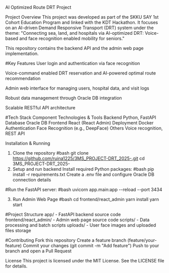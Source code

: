 AI Optimized Route DRT Project

Project Overview
This project was developed as part of the SKKU SAY 1st Cohort Education Program and linked with the KDT Hackathon.
It focuses on an AI-driven Demand Responsive Transport (DRT) system under the theme:
"Connecting sea, land, and hospitals via AI-optimized DRT: Voice-based and face recognition enabled mobility for seniors."

This repository contains the backend API and the admin web page implementation.

#Key Features
User login and authentication via face recognition

Voice-command enabled DRT reservation and AI-powered optimal route recommendation

Admin web interface for managing users, hospital data, and visit logs

Robust data management through Oracle DB integration

Scalable RESTful API architecture

#Tech Stack
Component	Technologies & Tools
Backend	Python, FastAPI
Database	Oracle DB
Frontend	React (React Admin)
Deployment	Docker
Authentication	Face Recognition (e.g., DeepFace)
Others	Voice recognition, REST API

Installation & Running
1. Clone the repository
#bash
git clone https://github.com/ruina1225/3MS_PROJECT-DRT_2025-.git
cd 3MS_PROJECT-DRT_2025-
2. Setup and run backend
Install required Python packages:
#bash
pip install -r requirements.txt
Create a .env file and configure Oracle DB connection details

#Run the FastAPI server:
#bash
uvicorn app.main:app --reload --port 3434

3. Run Admin Web Page
#bash
cd frontend/react_admin
yarn install
yarn start

#Project Structure
app/ - FastAPI backend source code
frontend/react_admin/ - Admin web page source code
scripts/ - Data processing and batch scripts
uploads/ - User face images and uploaded files storage

#Contributing
Fork this repository
Create a feature branch (feature/your-feature)
Commit your changes (git commit -m "Add feature")
Push to your branch and open a Pull Request

License
This project is licensed under the MIT License. See the LICENSE file for details.
